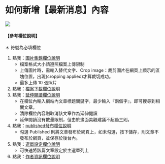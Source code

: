# 如何新增【最新消息】內容

![](/_image/manage/content-create-news.png)


#### 【參考欄位說明】
＊ 符號為必填欄位
1. 點我：[圖片集錦欄位說明](3-1-1-manage-create-field?id=_4-圖片集錦：)  
    - 檔案格式大小請遵照檔案上傳限制  
    - 上傳圖片時，需輸入替代文字、Crop image：裁剪圖片在網頁上顯示的區塊位置，出現(cropping applied)才算裁切成功。  
    - 最多上傳 10 張照片
2. 點我：[檔案下載欄位說明](3-1-1-manage-create-field?id=_5-檔案下載)
3. 點我：[延伸閱讀欄位說明](3-1-1-manage-create-field?id=_6-延伸閱讀：提供瀏覽者更多相關資訊)
    - 在欄位內輸入網站內文章標題關鍵字，最少輸入『兩個字』，即可搜尋到相關文章。  
    - 清除欄位內容則取消該文章作為延伸閱讀   
    - 延伸閱讀沒有數量限制，但由於畫面美觀建議不超過三則。 
4. 點我：[published發布欄位說明](3-1-1-manage-create-field?id=_7-published：)
    - 勾選 Published 則將文章發布於網頁上，如未勾選，按下儲存，則文章不發布於網頁，並保存於後台內。
5. 點我：[選單設定欄位說明](3-1-1-manage-create-field?id=_2-選單設定：此欄位設定可快速將該文章連結至主選單列內)
    - 可快速將該篇文章設定於主選單列上
5. 點我：[作者資訊欄位說明](3-1-1-manage-create-field?id=_3-作者資訊：可修改文章發布日期)
